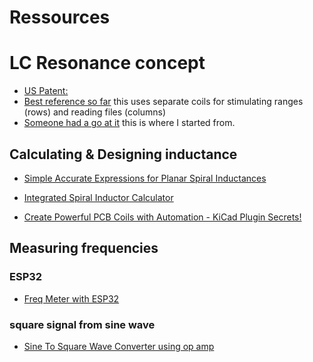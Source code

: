 # Ressources

# LC Resonance concept

* [US Patent: ](https://patents.google.com/patent/US6168158)
* [Best reference so far](https://www.chessprogramming.org/DGT_Board) this uses separate coils for stimulating ranges (rows) and reading files (columns)
* [Someone had a go at it](https://electronics.stackexchange.com/questions/551581/detecting-chess-pieces-on-the-board) this is where I started from.

## Calculating & Designing inductance
* [Simple Accurate Expressions for Planar Spiral Inductances](http://smirc.stanford.edu/papers/JSSC99OCT-mohan.pdf)
* [Integrated Spiral Inductor Calculator](http://www-smirc.stanford.edu/spiralcalc.html)

* [Create Powerful PCB Coils with Automation - KiCad Plugin Secrets!](https://www.youtube.com/watch?v=CDhlx_VMpCc)

## Measuring frequencies

### ESP32
* [Freq Meter with ESP32](https://www.esp32.com/viewtopic.php?t=17018)

### square signal from sine wave
* [Sine To Square Wave Converter using op amp](https://www.multisim.com/content/8Tiu4LG2q27AwJeXdCmYdA/sine-to-square-wave-converterusing-op-amp/)
